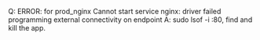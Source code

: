 Q: ERROR: for prod_nginx Cannot start service nginx: driver failed programming external connectivity on endpoint
A: sudo lsof -i :80, find and kill the app.

